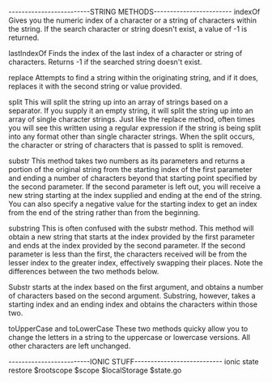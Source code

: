 -------------------------STRING METHODS------------------------
indexOf
Gives you the numeric index of a character or a string of characters within the string. If the search character or string doesn't exist, a value of -1 is returned.

lastIndexOf
Finds the index of the last index of a character or string of characters. Returns -1 if the searched string doesn't exist.

replace
Attempts to find a string within the originating string, and if it does, replaces it with the second string or value provided.

split
This will split the string up into an array of strings based on a separator. If you supply it an empty string, it will split the string up into an array of single character strings. Just like the replace method, often times you will see this written using a regular expression if the string is being split into any format other than single character strings. When the split occurs, the character or string of characters that is passed to split is removed.

substr
This method takes two numbers as its parameters and returns a portion of the original string from the starting index of the first parameter and ending a number of characters beyond that starting point specified by the second parameter. If the second parameter is left out, you will receive a new string starting at the index supplied and ending at the end of the string. You can also specify a negative value for the starting index to get an index from the end of the string rather than from the beginning.

substring
This is often confused with the substr method. This method will obtain a new string that starts at the index provided by the first parameter and ends at the index provided by the second parameter. If the second parameter is less than the first, the characters received will be from the lesser index to the greater index, effectively swapping their places. Note the differences between the two methods below.


Substr starts at the index based on the first argument, and obtains a number of characters based on the second argument. Substring, however, takes a starting index and an ending index and obtains the characters within those two.


toUpperCase and toLowerCase
These two methods quicky allow you to change the letters in a string to the uppercase or lowercase versions. All other characters are left unchanged.


-------------------------IONIC STUFF---------------------------
ionic state restore
$rootscope
$scope
$localStorage
$state.go
